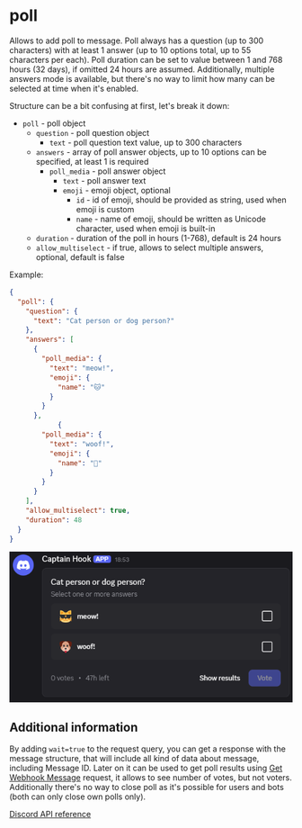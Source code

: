 # poll

Allows to add poll to message. Poll always has a question (up to 300 characters) with at least 1 answer (up to 10 options total, up to 55 characters per each). Poll duration can be set to value between 1 and 768 hours (32 days), if omitted 24 hours are assumed. Additionally, multiple answers mode is available, but there's no way to limit how many can be selected at time when it's enabled.

Structure can be a bit confusing at first, let's break it down:

* `poll` - poll object
  * `question` - poll question object
    * `text` - poll question text value, up to 300 characters
  * `answers` - array of poll answer objects, up to 10 options can be specified, at least 1 is required
    * `poll_media` - poll answer object
      * `text` - poll answer text
      * `emoji` - emoji object, optional
        * `id` - id of emoji, should be provided as string, used when emoji is custom
        * `name` - name of emoji, should be written as Unicode character, used when emoji is built-in
  * `duration` - duration of the poll in hours (1-768), default is 24 hours
  * `allow_multiselect` - if true, allows to select multiple answers, optional, default is false

Example:

```json
{
  "poll": {
    "question": {
      "text": "Cat person or dog person?"
    },
    "answers": [
      {
        "poll_media": {
          "text": "meow!",
          "emoji": {
            "name": "🐱"
          }
        }
      },
            {
        "poll_media": {
          "text": "woof!",
          "emoji": {
            "name": "🐶"
          }
        }
      }
    ],
    "allow_multiselect": true,
    "duration": 48
  }
}
```

![poll example](../img/structure/poll.png)

## Additional information

By adding `wait=true` to the request query, you can get a response with the message structure, that will include all kind of data about message, including Message ID. Later on it can be used to get poll results using [Get Webhook Message](https://discord.com/developers/docs/resources/webhook#get-webhook-message) request, it allows to see number of votes, but not voters. Additionally there's no way to close poll as it's possible for users and bots (both can only close own polls only).

[Discord API reference](https://discord.com/developers/docs/resources/poll#poll-create-request-object)
